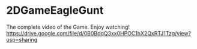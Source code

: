 
# 2DGameEagleGunt

The complete video of the Game. Enjoy watching!
https://drive.google.com/file/d/0B0BdqQ3xx0HPOC1hX2QxRTJ1Tzg/view?usp=sharing
